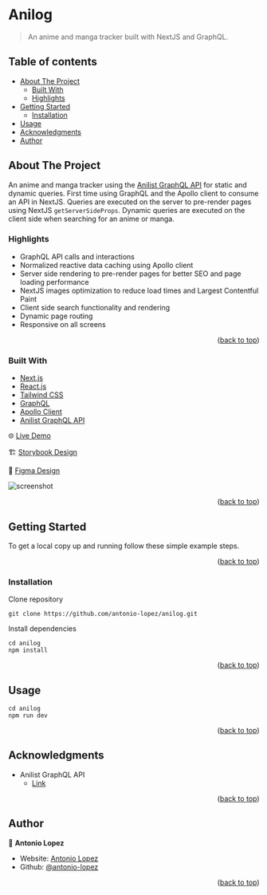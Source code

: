 <div id="top"></div>

# Anilog

> An anime and manga tracker built with NextJS and GraphQL.

## Table of contents

- [About The Project](#about-the-project)
  - [Built With](#built-with)
  - [Highlights](#highlights)
- [Getting Started](#getting-started)
  - [Installation](#installation)
- [Usage](#usage)
- [Acknowledgments](#acknowledgments)
- [Author](#author)

## About The Project

An anime and manga tracker using the [Anilist GraphQL API](https://github.com/AniList/ApiV2-GraphQL-Docs) for static and dynamic queries. First time using GraphQL and the Apollo client to consume an API in NextJS. Queries are executed on the server to pre-render pages using NextJS `getServerSideProps`. Dynamic queries are executed on the client side when searching for an anime or manga.

### Highlights

- GraphQL API calls and interactions
- Normalized reactive data caching using Apollo client
- Server side rendering to pre-render pages for better SEO and page loading performance
- NextJS images optimization to reduce load times and Largest Contentful Paint
- Client side search functionality and rendering
- Dynamic page routing
- Responsive on all screens

<p align="right">(<a href="#top">back to top</a>)</p>

### Built With

- [Next.js](https://nextjs.org/)
- [React.js](https://reactjs.org/)
- [Tailwind CSS](https://tailwindcss.com/)
- [GraphQL](https://graphql.org/)
- [Apollo Client](https://www.apollographql.com/)
- [Anilist GraphQL API](https://github.com/AniList/ApiV2-GraphQL-Docs)

🌐 [Live Demo](https://anilog.vercel.app/)

🏗️ [Storybook Design](https://anilog-storybook.vercel.app/?path=/story/complete-homepage--page)

🎨 [Figma Design](https://www.figma.com/file/wGhHnZDT59jzUZmz7RX6dG/ani-tracker?node-id=0%3A1&t=KSLPSVErdBmo5bLP-1)

![screenshot](/public/images/anilog-full-screenshot.png)

<p align="right">(<a href="#top">back to top</a>)</p>

## Getting Started

To get a local copy up and running follow these simple example steps.

<p align="right">(<a href="#top">back to top</a>)</p>

### Installation

Clone repository

```
git clone https://github.com/antonio-lopez/anilog.git
```

Install dependencies

```
cd anilog
npm install
```

<p align="right">(<a href="#top">back to top</a>)</p>

## Usage

```
cd anilog
npm run dev
```

<p align="right">(<a href="#top">back to top</a>)</p>

## Acknowledgments

- Anilist GraphQL API
  - [Link](https://github.com/AniList/ApiV2-GraphQL-Docs)

<p align="right">(<a href="#top">back to top</a>)</p>

## Author

👤 **Antonio Lopez**

- Website: [Antonio Lopez](https://www.antoniolopez.me/)
- Github: [@antonio-lopez](https://github.com/antonio-lopez)

<p align="right">(<a href="#top">back to top</a>)</p>

